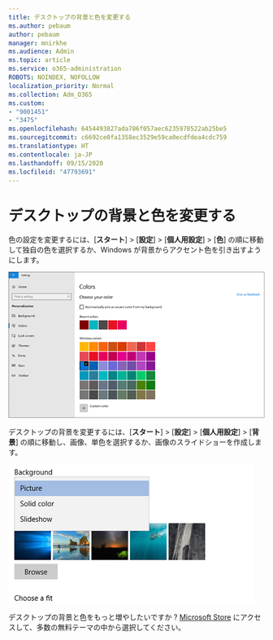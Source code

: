 ```yaml
---
title: デスクトップの背景と色を変更する
ms.author: pebaum
author: pebaum
manager: mnirkhe
ms.audience: Admin
ms.topic: article
ms.service: o365-administration
ROBOTS: NOINDEX, NOFOLLOW
localization_priority: Normal
ms.collection: Adm_O365
ms.custom:
- "9001451"
- "3475"
ms.openlocfilehash: 6454493827ada786f057aec6235978522ab25be5
ms.sourcegitcommit: c6692ce0fa1358ec3529e59ca0ecdfdea4cdc759
ms.translationtype: HT
ms.contentlocale: ja-JP
ms.lasthandoff: 09/15/2020
ms.locfileid: "47793691"
---
```

# <a name="change-your-desktop-background-and-colors"></a>デスクトップの背景と色を変更する

色の設定を変更するには、[**スタート**] > [**設定**] > [**個人用設定**] > [**色**] の順に移動して独自の色を選択するか、Windows が背景からアクセント色を引き出すようにします。

![Windows で色をカスタマイズします。](media/windows-personalization-colors.png)

デスクトップの背景を変更するには、[**スタート**] > [**設定**] > [**個人用設定**] > [**背景**] の順に移動し、画像、単色を選択するか、画像のスライドショーを作成します。 

![Windows デスクトップの背景を変更します。](media/windows-desktop-background.png)

デスクトップの背景と色をもっと増やしたいですか ? [Microsoft Store](https://www.microsoft.com/store/collections/windowsthemes) にアクセスして、多数の無料テーマの中から選択してください。
